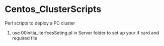 # Centos_ClusterScripts
Perl scripts to deploy a PC cluster
1. use 00initia_iterfcesSeting.pl in Server folder to set up your if card and required file 
